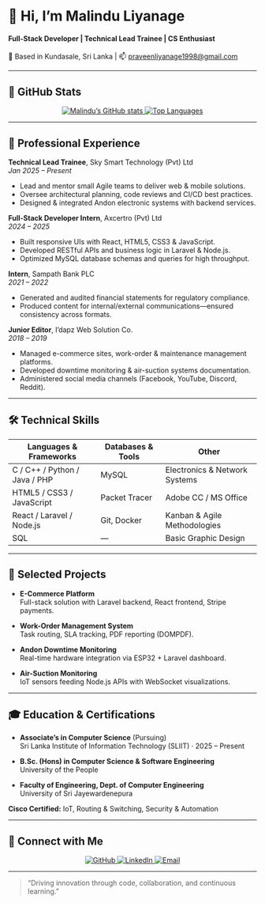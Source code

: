 <!--
  ___  _   _  ___ _   _ ___ _   _  ___ ___  
 | _ \| | | |/ __| | | |_ _| \ | |/ __| _ \ 
 |  _/| |_| | (__| |_| || ||  \| | (_ |   / 
 |_|   \___/ \___|\___/|___|_|\_| \___|_|_\ 
                                            
-->

# 👋 Hi, I’m **Malindu Liyanage**  
#### Full-Stack Developer | Technical Lead Trainee | CS Enthusiast  
📍 Based in Kundasale, Sri Lanka | 📫 praveenliyanage1998@gmail.com

---

## 🚀 GitHub Stats

<p align="center">
  <a href="https://github.com/DrFace">
    <img alt="Malindu’s GitHub stats" src="https://github-readme-stats.vercel.app/api?username=DrFace&show_icons=true&theme=radical&hide_border=true" />
  </a>
  <a href="https://github.com/DrFace">
    <img alt="Top Languages" src="https://github-readme-stats.vercel.app/api/top-langs?username=DrFace&layout=compact&theme=radical&hide_border=true" />
  </a>
</p>

---

## 💼 Professional Experience

**Technical Lead Trainee**, Sky Smart Technology (Pvt) Ltd  
*Jan 2025 – Present*  
- Lead and mentor small Agile teams to deliver web & mobile solutions.  
- Oversee architectural planning, code reviews and CI/CD best practices.  
- Designed & integrated Andon electronic systems with backend services.  

**Full-Stack Developer Intern**, Axcertro (Pvt) Ltd  
*2024 – 2025*  
- Built responsive UIs with React, HTML5, CSS3 & JavaScript.  
- Developed RESTful APIs and business logic in Laravel & Node.js.  
- Optimized MySQL database schemas and queries for high throughput.  

**Intern**, Sampath Bank PLC  
*2021 – 2022*  
- Generated and audited financial statements for regulatory compliance.  
- Produced content for internal/external communications—ensured consistency across formats.  

**Junior Editor**, I’dapz Web Solution Co.  
*2018 – 2019*  
- Managed e-commerce sites, work-order & maintenance management platforms.  
- Developed downtime monitoring & air-suction systems documentation.  
- Administered social media channels (Facebook, YouTube, Discord, Reddit).

---

## 🛠 Technical Skills

| **Languages & Frameworks**    | **Databases & Tools**        | **Other**                             |
|-------------------------------|------------------------------|---------------------------------------|
| C / C++ / Python / Java / PHP | MySQL                        | Electronics & Network Systems         |
| HTML5 / CSS3 / JavaScript     | Packet Tracer                | Adobe CC / MS Office                  |
| React / Laravel / Node.js     | Git, Docker                  | Kanban & Agile Methodologies          |
| SQL                           | —                            | Basic Graphic Design                  |

---

## 🚧 Selected Projects

- **E-Commerce Platform**  
  Full-stack solution with Laravel backend, React frontend, Stripe payments.  

- **Work-Order Management System**  
  Task routing, SLA tracking, PDF reporting (DOMPDF).  

- **Andon Downtime Monitoring**  
  Real-time hardware integration via ESP32 + Laravel dashboard.  

- **Air-Suction Monitoring**  
  IoT sensors feeding Node.js APIs with WebSocket visualizations.  

---

## 🎓 Education & Certifications

- **Associate’s in Computer Science** (Pursuing)  
  Sri Lanka Institute of Information Technology (SLIIT) · 2025 – Present  

- **B.Sc. (Hons) in Computer Science & Software Engineering**  
  University of the People  

- **Faculty of Engineering, Dept. of Computer Engineering**  
  University of Sri Jayewardenepura  

**Cisco Certified:** IoT, Routing & Switching, Security & Automation

---

## 🤝 Connect with Me

<p align="center">
  <a href="https://github.com/DrFace" target="_blank" rel="noopener">
    <img alt="GitHub" src="https://img.shields.io/badge/GitHub-181717?style=for-the-badge&logo=github&logoColor=white" />
  </a>
  <a href="https://linkedin.com/in/DrFace-0408bb241/" target="_blank" rel="noopener">
    <img alt="LinkedIn" src="https://img.shields.io/badge/LinkedIn-0077B5?style=for-the-badge&logo=linkedin&logoColor=white" />
  </a>
  <a href="mailto:praveenliyanage1998@gmail.com">
    <img alt="Email" src="https://img.shields.io/badge/Email-D14836?style=for-the-badge&logo=gmail&logoColor=white" />
  </a>
</p>

---

> “Driving innovation through code, collaboration, and continuous learning.”  
